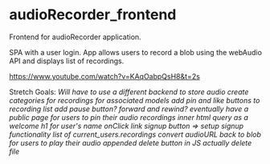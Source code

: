 # audioRecorder_frontend
 Frontend for audioRecorder application. 
 
 SPA with a user login. App allows users to record a blob using the webAudio API and displays list of recordings.

 https://www.youtube.com/watch?v=KAqOabpQsH8&t=2s

 Stretch Goals:
 *Will have to use a different backend to store audio*
 *create categories for recordings for associated models*
 *add pin and like buttons to recording list*
 *add pause button? forward and rewind?*
 *eventually have a public page for users to pin their audio recordings*
 *inner html query as a welcome h1 for user's name*
 *onClick link signup button => setup signup functionality* 
 *list of current_users.recordings*
 *convert audioURL back to blob for users to play their audio* 
 *appended delete button in JS actually delete file*
 

